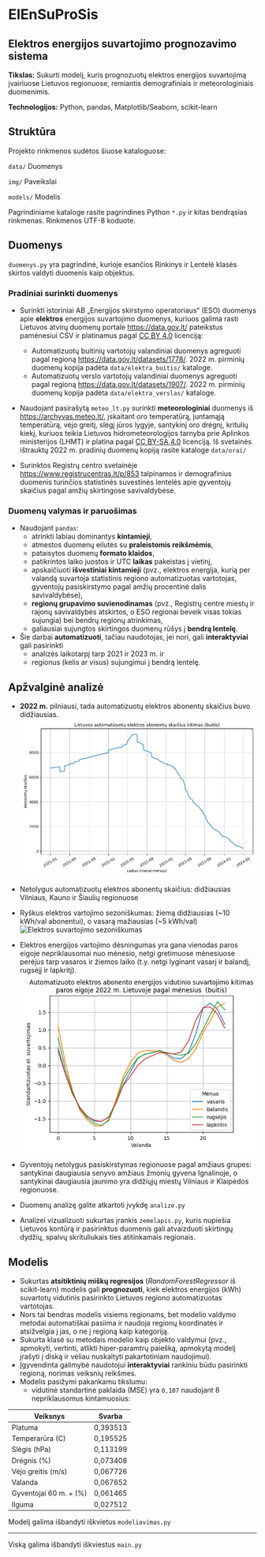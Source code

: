 # ElEnSuProSis
##  Elektros energijos suvartojimo prognozavimo sistema

**Tikslas:** Sukurti modelį, kuris prognozuotų elektros energijos suvartojimą įvairiuose Lietuvos regionuose, 
remiantis demografiniais ir meteorologiniais duomenimis.

**Technologijos:** Python, pandas, Matplotlib/Seaborn, scikit-learn


## Struktūra
Projekto rinkmenos sudėtos šiuose kataloguose:

`data/` Duomenys

`img/` Paveikslai

`models/` Modelis

Pagrindiniame kataloge rasite pagrindines Python `*.py` ir kitas bendrąsias rinkmenas. Rinkmenos UTF-8 koduote.


## Duomenys

`duomenys.py` yra pagrindinė, kurioje esančios Rinkinys ir Lentelė klasės skirtos valdyti duomenis kaip objektus.


### Pradiniai surinkti duomenys

* Surinkti istoriniai AB „Energijos skirstymo operatoriaus“ (ESO) duomenys apie **elektros** energijos suvartojimo 
  duomenys, kuriuos galima rasti Lietuvos atvirų duomenų portale <https://data.gov.lt/> pateikstus pamėnesiui CSV ir 
  platinamus pagal [CC BY 4.0](https://creativecommons.org/licenses/by/4.0/legalcode.lt) licenciją: 
  * Automatizuotų buitinių vartotojų valandiniai duomenys agreguoti pagal regioną <https://data.gov.lt/datasets/1778/>. 
    2022 m. pirminių duomenų kopija padėta `data/elektra_buitis/` kataloge.
  * Automatizuotų verslo vartotojų valandiniai duomenys agreguoti pagal regioną <https://data.gov.lt/datasets/1907/>. 
    2022 m. pirminių duomenų kopija padėta `data/elektra_verslas/` kataloge.

* Naudojant pasirašytą `meteo_lt.py` surinkti **meteorologiniai** duomenys iš <https://archyvas.meteo.lt/>, įskaitant
  oro temperatūrą, juntamąją temperatūrą, vėjo greitį, slėgį jūros lygyje, santykinį oro drėgnį, kritulių kiekį,
  kuriuos teikia Lietuvos hidrometeorologijos tarnyba prie Aplinkos ministerijos (LHMT) ir platina pagal 
  [CC BY-SA 4.0](https://creativecommons.org/licenses/by-sa/4.0/legalcode.lt) licenciją. 
  Iš svetainės ištrauktų 2022 m. pradinių duomenų kopiją rasite kataloge `data/orai/`

* Surinktos Registrų centro svetainėje <https://www.registrucentras.lt/p/853> talpinamos ir demografinius duomenis 
  turinčios statistinės suvestinės lentelės apie gyventojų skaičius pagal amžių skirtingose savivaldybėse. 
    

### Duomenų valymas ir paruošimas

* Naudojant `pandas`:
  * atrinkti labiau dominantys **kintamieji**, 
  * atmestos duomenų eilutės su **praleistomis reikšmėmis**, 
  * pataisytos duomenų **formato klaidos**, 
  * patikrintos laiko juostos ir UTC **laikas** pakeistas į vietinį, 
  * apskaičiuoti **išvestiniai kintamieji** (pvz., elektros energija, kurią per valandą suvartoja statistinis regiono
    automatizuotas vartotojas, gyventojų pasiskirstymo pagal amžių procentinė dalis savivaldybėse), 
  * **regionų grupavimo suvienodinamas** (pvz., Registrų centre miestų ir rajonų savivaldybės atskirtos, o ESO regionai 
    beveik visas tokias sujungia) bei bendrų regionų atrinkimas, 
  * galiausiai sujungtos skirtingos duomenų rūšys į **bendrą lentelę**. 
* Šie darbai **automatizuoti**, tačiau naudotojas, jei nori, gali **interaktyviai** gali pasirinkti 
  * analizės laikotarpį tarp 2021 ir 2023 m. ir
  * regionus (kelis ar visus) sujungimui į bendrą lentelę.


## Apžvalginė analizė

* **2022 m.** pilniausi, tada automatizuotų elektros abonentų skaičius buvo didžiausias.
![abonentų skaičiaus kitimas laike](./img/Elektros%20abonent%C5%B3%20skai%C4%8Dius%20(buitis).png)
* Netolygus automatizuotų elektros abonentų skaičius: didžiausias Vilniaus, Kauno ir Šiaulių regionuose
* Ryškus elektros vartojimo sezoniškumas: žiemą didžiausias (~10 kWh/val abonentui), o vasarą mažiausias (~5 kWh/val)
![Elektros suvartojimo sezoniškumas](./img/Elektros%20vartojimo%20sezoni%C5%A1kumas%20(buitis).png)
* Elektros energijos vartojimo dėsningumas yra gana vienodas paros eigoje nepriklausomai nuo mėnesio, netgi gretimuose 
  mėnesiuose perėjus tarp vasaros ir žiemos laiko (t.y. netgi lyginant vasarį ir balandį, rugsėjį ir lapkritį).
![Elektros suvartojimo kitimas paroje](./img/Elektros%20vartojimas%20paroje%202022%20m%20(buitis).png)
* Gyventojų netolygus pasiskirstymas regionuose pagal amžiaus grupes: santykinai daugiausia senyvo amžiaus žmonių
  gyvena Ignalinoje, o santykinai daugiausia jaunimo yra didžiųjų miestų Vilniaus ir Klaipėdos regionuose.

* Duomenų analizę galite atkartoti įvykdę `analize.py`
* Analizei vizualizuoti sukurtas įrankis `zemelapis.py`, kuris nupiešia Lietuvos kontūrą ir pasirinktus duomenis 
  gali atvaizduoti skirtingų dydžių, spalvų skrituliukais ties atitinkamais regionais.
 
## Modelis 
* Sukurtas **atsitiktinių miškų regresijos** (_RandomForestRegressor_ iš scikit-learn) modelis gali **prognozuoti**, 
  kiek elektros energijos (kWh) suvartotų vidutinis pasirinkto Lietuvos regiono automatizuotas vartotojas.
* Nors tai bendras modelis visiems regionams, bet modelio valdymo metodai automatiškai pasiima ir naudoja regionų 
  koordinatės ir atsižvelgia į jas, o ne į regioną kaip kategoriją.
* Sukurta klasė su metodais modelio kaip objekto valdymui (pvz., apmokyti, vertinti, atlikti hiper-paramtrų paiešką, 
  apmokytą modelį įrašyti į diską ir vėliau nuskaityti pakartotiniam naudojimui).
* Įgyvendinta galimybė naudotojui **interaktyviai** rankiniu būdu pasirinkti regioną, norimas veiksnių reikšmes.
* Modelis pasižymi pakankamu tikslumu: 
  * vidutinė standartinė paklaida (MSE) yra `0,107` naudojant 8 nepriklausomus kintamuosius:

| Veiksnys                | Svarba   |
|-------------------------|----------|
| Platuma                 | 0,393513 |
| Temperarūra (C)         | 0,195525 |
| Slėgis (hPa)            | 0,113199 |
| Drėgnis (%)             | 0,073408 |
| Vėjo greitis (m/s)      | 0,067726 |
| Valanda                 | 0,067652 |
| Gyventojai 60 m. + (%)  | 0,061465 |
| Ilguma                  | 0,027512 |

Modelį galima išbandyti iškvietus `modeliavimas.py`

---

Viską galima išbandyti iškviestus `main.py`
